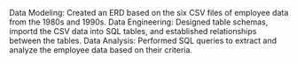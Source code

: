 Data Modeling: Created an ERD based on the six CSV files of employee data from the 1980s and 1990s.
Data Engineering: Designed table schemas, importd the CSV data into SQL tables, and established relationships between the tables.
Data Analysis: Performed SQL queries to extract and analyze the employee data based on their criteria.
